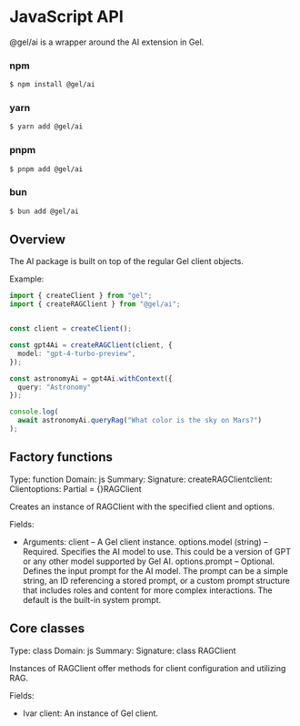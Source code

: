 # JavaScript API

@gel/ai is a wrapper around the AI extension in Gel.

### npm

```bash
$ npm install @gel/ai
```

### yarn

```bash
$ yarn add @gel/ai
```

### pnpm

```bash
$ pnpm add @gel/ai
```

### bun

```bash
$ bun add @gel/ai
```

## Overview

The AI package is built on top of the regular Gel client objects.

Example:

```typescript
import { createClient } from "gel";
import { createRAGClient } from "@gel/ai";


const client = createClient();

const gpt4Ai = createRAGClient(client, {
  model: "gpt-4-turbo-preview",
});

const astronomyAi = gpt4Ai.withContext({
  query: "Astronomy"
});

console.log(
  await astronomyAi.queryRag("What color is the sky on Mars?")
);
```

## Factory functions

Type: function
Domain: js
Summary: 
Signature: createRAGClientclient: Clientoptions: Partial<RAGOptions> = {}RAGClient


Creates an instance of RAGClient with the specified client and options.

Fields:
- Arguments: client – A Gel client instance.
options.model (string) – Required. Specifies the AI model to use. This could be a version of GPT or any other model supported by Gel AI.
options.prompt – Optional. Defines the input prompt for the AI model. The prompt can be a simple string, an ID referencing a stored prompt, or a custom prompt structure that includes roles and content for more complex interactions. The default is the built-in system prompt.


## Core classes

Type: class
Domain: js
Summary: 
Signature: class RAGClient


Instances of RAGClient offer methods for client configuration and utilizing RAG.

Fields:
- Ivar client: An instance of Gel client.


